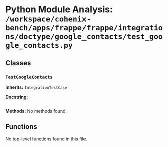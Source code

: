 # Python Module Analysis: `/workspace/cohenix-bench/apps/frappe/frappe/integrations/doctype/google_contacts/test_google_contacts.py`

## Classes

### `TestGoogleContacts`
**Inherits:** `IntegrationTestCase`


**Docstring:**
```

```

**Methods:**
No methods found.




## Functions

No top-level functions found in this file.
